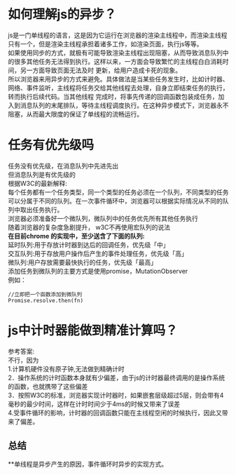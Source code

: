 # 如何理解js的异步？
js是一门单线程的语言，这是因为它运行在浏览器的渲染主线程中，而渲染主线程只有一个，但是渲染主线程承担着诸多工作，如渲染页面，执行js等等。<br>
如果使用同步的方式，就极有可能导致渲染主线程出现阻塞，从而导致消息队列中的很多其他任务无法得到执行。这样以来，一方面会导致繁忙的主线程白白消耗时间，另一方面导致页面无法及时
更新，给用户造成卡死的现象。<br>
所以浏览器来用异步的方式来避免。具体做法是当某些任务发生时，比如计时器、网络、事件监听，主线程将任务交给其他线程去处理，自身立即结束任务的执行，转而执行后续代码。当其他线程
完成时，将事先传递的回调函数包装成任务，加入到消息队列的末尾排队，等待主线程调度执行。在这种异步模式下，浏览器永不阻塞，从而最大限度的保证了单线程的流畅运行。

# 任务有优先级吗
任务没有优先级，在消息队列中先进先出<br>
但消息队列是有优先级的<br>
根据W3C的最新解释:<br>
每个任务都有一个任务类型，同一个类型的任务必须在一个队列，不同类型的任务可以分属于不同的队列。在一次事件循环中，浏览器可以根据实际情况从不同的队列中取出任务执行。<br>
浏览器必须准备好一个微队列，微队列中的任务优先所有其他任务执行<br>
随着浏览器的复杂度急剧提升， w3C不再使用宏队列的说法<br>
**在目前chrome 的实现中，至少送含了下面的队列:**<br>
延时队列:用于存放计时器到达后的回调任务，优先级「中」<br>
交互队列:用于存放用户操作后产生的事件处理任务，优先级「高」<br>
微队列:用户存放需要最快执行的任务，优先级「最高」<br>
添加任务到微队列的主要方式是使用promise，MutationObserver<br>
例如：
```
//立即把一个函数添加到微队列
Promise.resolve.then(fn)
```
# js中计时器能做到精准计算吗？
参考答案:<br>
不行，因为<br>
1.计算机硬件没有原子钟,无法做到精确计时<br>
2．操作系统的计时函数本身就有少偏差，由于js的计时器最终调用的是操作系统的函数，也就携带了这些偏差<br>
3．按照W3C的标准，浏览器实现计时器时，如果嵌套层级超过5层，则会带有4毫秒的最少时间，这样在计时时间少于4ms的时候又带来了误差<br>
4.受事件循环的影响，计时器的回调函数只能在主线程空闲的时候执行，因此又带来了偏差。
## 总结
**单线程是异步产生的原因，事件循环时异步的实现方式。

